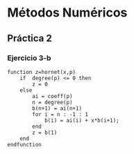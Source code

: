# Métodos Numéricos
## Práctica 2
### Ejercicio 3-b
```
function z=hornet(x,p)
    if  degree(p) <= 0 then
        z = 0
    else
        ai = coeff(p)
        n = degree(p)
        b(n+1) = ai(n+1)
        for i = n : -1 : 1
            b(i) = ai(i) + x*b(i+1);  
        end
        z = b(1)
    end
endfunction
```
